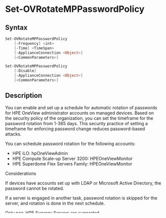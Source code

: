 ﻿---
description: Configure management processor password rotation policy.
---

# Set-OVRotateMPPasswordPolicy

## Syntax

```powershell
Set-OVRotateMPPasswordPolicy
    [-Frequency] <int>
    [-Time] <TimeSpan>
    [-ApplianceConnection <Object>]
    [<CommonParameters>]
```

```powershell
Set-OVRotateMPPasswordPolicy
    [-Disable]
    [-ApplianceConnection <Object>]
    [<CommonParameters>]
```

## Description

You can enable and set up a schedule for automatic rotation of passwords for HPE OneView administrator accounts on managed devices. Based on the security policy of the organization, you can set the timeframe for the password rotation from 1-365 days. This security practice of setting a timeframe for enforcing password change reduces password-based attacks.

You can schedule password rotation for the following accounts:

* HPE iLO: hpOneViewAdmin
* HPE Compute Scale-up Server 3200: HPEOneViewMonitor
* HPE Superdome Flex Servers Family: HPEOneViewMonitor

Considerations

If devices have accounts set up with LDAP or Microsoft Active Directory, the password cannot be rotated.

If a server is engaged in another task, password rotation is skipped for the server, and rotation is done in the next schedule.

Only non-HPE Synergy Servers are supported.

Use this Cmdlet to enable or disable a password rotation policy.

???+ info
Minimum required privileges:

* Infrastructure administrator

## Examples

###  Example 1 

```powershell
Set-OVRotateMPPasswordPolicy -Days 30 -Timespan (New-Timespan -Hours 01 -Minutes 00)

```

Enable or change the password rotation policy on the appliance to every 30 days at 01:00 local time of the user.

###  Example 2 

```powershell
Set-OVRotateMPPasswordPolicy -Disable

```

Disable the password rotation policy on the appliance.

## Parameters

### -ApplianceConnection &lt;Object&gt;

Specify one or more `[HPEOneView.Appliance.Connection]` object(s) or Name property value(s).

Default Value: ${Global:ConnectedSessions} | ? Default

| Aliases | Appliance |
| :--- | :--- |
| Required? | False |
| Position? | Named |
| Default value | (${Global:ConnectedSessions} &vert; ? Default) |
| Accept pipeline input? | false |
| Accept wildcard characters? | False |

### -Confirm &lt;SwitchParameter&gt;



| Aliases | cf |
| :--- | :--- |
| Required? | False |
| Position? | Named |
| Default value |  |
| Accept pipeline input? | false |
| Accept wildcard characters? | False |

### -Disable &lt;SwitchParameter&gt;

Disable password rotation for HPE OneView administrator account on managed devices.

| Aliases | None |
| :--- | :--- |
| Required? | True |
| Position? | Named |
| Default value |  |
| Accept pipeline input? | false |
| Accept wildcard characters? | False |

### -Frequency &lt;int&gt;

The number of days to perform the password rotation.  Must be between 1 and 365 days.

| Aliases | None |
| :--- | :--- |
| Required? | True |
| Position? | Named |
| Default value |  |
| Accept pipeline input? | false |
| Accept wildcard characters? | False |

### -Time &lt;TimeSpan&gt;

The time of day to execute in a TimeSpan object.  Only hours and minutes are supported, and in 24 hour time.  This time will be set to UTC on the appliance.

| Aliases | None |
| :--- | :--- |
| Required? | True |
| Position? | Named |
| Default value |  |
| Accept pipeline input? | false |
| Accept wildcard characters? | False |

### -WhatIf &lt;SwitchParameter&gt;



| Aliases | wi |
| :--- | :--- |
| Required? | False |
| Position? | Named |
| Default value |  |
| Accept pipeline input? | false |
| Accept wildcard characters? | False |

### &lt;CommonParameters&gt;

This cmdlet supports the common parameters: Verbose, Debug, ErrorAction, ErrorVariable, WarningAction, WarningVariable, OutBuffer, PipelineVariable, and OutVariable. For more information, see about\_CommonParameters \([http://go.microsoft.com/fwlink/?LinkID=113216](http://go.microsoft.com/fwlink/?LinkID=113216)\)

## Input Types

_**None.  You cannot pipe objects to this cmdlet.**_

## Return Values

_**HPEOneView.Appliance.RotateMPPasswordPolicy**_

The class object containing the password rotation policy configuration.


## Related Links

* [Get-OVRotateMPPasswordPolicy](get-ovrotatemppasswordpolicy.md)
* [Get-OVRotateMPPasswordPolicyReport](get-ovrotatemppasswordpolicyreport.md)
